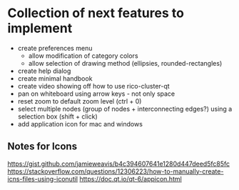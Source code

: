 # Collection of next features to implement

* create preferences menu
	* allow modification of category colors
	* allow selection of drawing method (ellipsies, rounded-rectangles)
* create help dialog
* create minimal handbook
* create video showing off how to use rico-cluster-qt
* pan on whiteboard using arrow keys - not only space
* reset zoom to default zoom level (ctrl + 0)
* select multiple nodes (group of nodes + interconnecting edges?) using a selection box (shift + click)
* add application icon for mac and windows

## Notes for Icons
https://gist.github.com/jamieweavis/b4c394607641e1280d447deed5fc85fc
https://stackoverflow.com/questions/12306223/how-to-manually-create-icns-files-using-iconutil
https://doc.qt.io/qt-6/appicon.html
